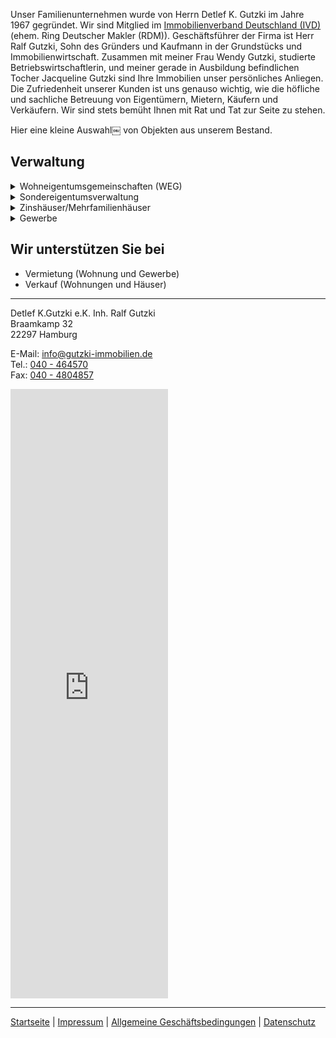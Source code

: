 [logo]: https://github.com/jackieGut/jackieGut.github.io/raw/master/assets/images/gutzki_logo.jpg "Gutzki Immobilien"

Unser Familienunternehmen wurde von Herrn Detlef K. Gutzki im Jahre 1967 gegründet. 
Wir sind Mitglied im [Immobilienverband Deutschland (IVD)](https://nord.ivd.net/) (ehem. Ring Deutscher Makler (RDM)).
Geschäftsführer der Firma ist Herr Ralf Gutzki, Sohn des Gründers und Kaufmann in der
Grundstücks und Immobilienwirtschaft.
Zusammen mit meiner Frau Wendy Gutzki, studierte Betriebswirtschaftlerin, und meiner gerade in Ausbildung befindlichen Tocher Jacqueline Gutzki sind Ihre Immobilien unser persönliches Anliegen.
Die Zufriedenheit unserer Kunden ist uns genauso wichtig, wie die höfliche und sachliche Betreuung von Eigentümern, Mietern, Käufern und Verkäufern. Wir sind stets bemüht Ihnen mit Rat und Tat zur Seite zu stehen.

Hier eine kleine Auswahl￼ von Objekten aus unserem Bestand.

## Verwaltung

<details>
  <summary>Wohneigentumsgemeinschaften (WEG)</summary><br>
Wir verwalten Eigentumswohnungen mit der Profi-Software GES von Aareon. 
Neben den Vorteilen das Neue Gesetzliche Anordnungen Zeitnahe umgesetzt werden,
bietet die Jahresabrechnung Ihnen zB. die gesonderte Kennzeichnung der Betriebskosten 
und die Zusätzlichen Angaben für Ihre Steuererklärung an.

Das Verwaltungskonto der WEG befindet sich bei der Aareal Bank und ist nach Gesetzlichen
Vorschriften ein WEG-Verwaltungskonto getrennt von anderen Vermögen.
Die Aareal Bank unterstützt Verwaltern beim richtigen einrichten eines WEG-Verwalter-Kontos.   

Unsere Leistungen:     
* Überwachung der Wohngeldzahlungen. 
* Handwerker beauftragen und überprüfen. 
* Rechnungsprüfung einmal jährlich. 
* Eigentümerversammlung einmal jährlich. 
* Wohngeldabrechnung. 
* Vermietung Ihrer Eigentumswohnung. 
* Verkauf Ihrer Eigentumswohnung.
* Beratung und Betreuung. 
</details>

<details>
  <summary>Sondereigentumsverwaltung</summary><br>
  Wir verwalten Ihre Vermieteten Eigentumswohnungen mit der Profi-Software GES-3 und 
verrechnen das Wohngeld mit den Mieteingängen.

Unsere Leistungen:  
* Mieteingänge überprüfen, ggf. Mahnungen schreiben. 
* Abrechnungen, monatlich, Quartale oder Jahr. 
* Betriebskostenabrechnung für den Mieter. 
* Heizkostenabrechnung für den Mieter. 
* Vermietung leerer Wohnungen. 
* Betreuung und Beratung (Modernisierung, Reparaturen, Dachausbau, u.s.w.) 
* Handwerker beauftragen und überwachen. 
* Regelmäßige Mieterhöhungen.
</details>

<details><summary>Zinshäuser/Mehrfamilienhäuser</summary><br>
Verwaltung Ihrer Zinshäuser durch Profi-Software:   
* GES-3 
* Datenbank-Verwaltung für andere Banken.
  
Unsere Leistungen:  
* Mieteingänge überprüfen, ggf. Mahnungen schreiben. 
* Abrechnungen, monatlich, Quartale oder Jahr. 
* Betriebskostenabrechnung für den Mieter. 
* Heizkostenabrechnung für den Mieter. 
* Vermietung leerer Wohnungen. 
* Betreuung und Beratung (Modernisierung, Reparaturen, Dachausbau, u.s.w.) 
* Handwerker beauftragen und überwachen. 
* Regelmäßige Mieterhöhungen.
</details>

<details><summary>Gewerbe</summary><br>
  Wir verwalten Ihr vermietetes Gewerbeobjekt mit Profi-Software 
* GES-3 
* Datenbank-Verwaltung für andere Banken.

Unsere Leistungen: 
* Mieteingänge überprüfen, ggf. Mahnungen schreiben. 
* Abrechnungen, monatlich, Quartale oder Jahr. 
* Betriebskostenabrechnung für den Mieter. 
* Heizkostenabrechnung für den Mieter. 
* Vermietung. 
* Betreuung und Beratung (Modernisierung, Reparaturen, u.s.w.) 
* Handwerker beauftragen und überwachen. 
* Regelmäßige Mieterhöhungen.
</details>

## Wir unterstützen Sie bei

- Vermietung (Wohnung und Gewerbe)
- Verkauf (Wohnungen und Häuser)


***


Detlef K.Gutzki e.K. Inh. Ralf Gutzki  
Braamkamp 32  
22297 Hamburg  

E-Mail: info@gutzki-immobilien.de  
Tel.: [040 - 464570](tel:04046570)  
Fax: [040 - 4804857](tel:0404804857)  

<iframe
src="https://www.google.com/maps/embed?pb=!1m14!1m8!1m3!1d9470.247207600178!2d10.00036!3d53.60128!3m2!1i1024!2i768!4f13.1!3m3!1m2!1s0x0%3A0xfd8d7a52e3ca2449!2sDetlef+K.+Gutzki+e.+K.+Inh.+Ralf+Gutzki!5e0!3m2!1sen!2sde!4v1550415717896"
width="50%"
height="25%"
frameborder="0"
style="border:0"
allowfullscreen>
</iframe>


***

[Startseite](https://jackiegut.github.io/)   |
[Impressum](https://jackiegut.github.io/subpages/impressum)   |
[Allgemeine Geschäftsbedingungen](https://jackiegut.github.io/subpages/agb)   |
[Datenschutz](https://jackiegut.github.io/subpages/datenschutz)
